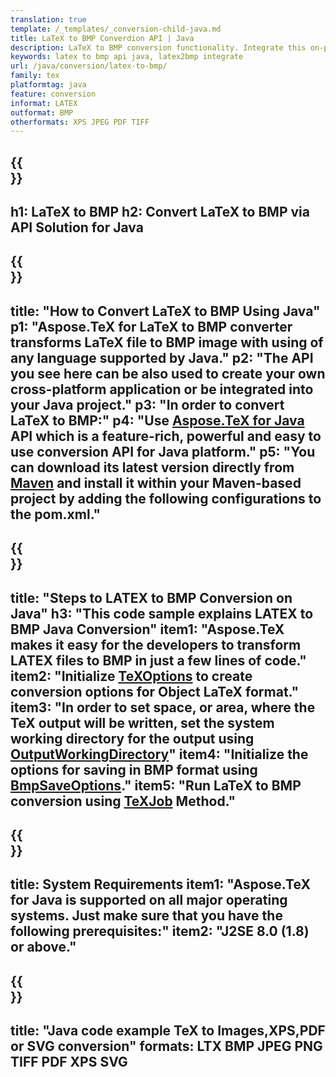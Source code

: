 ```yaml
---
translation: true
template: /_templates/_conversion-child-java.md
title: LaTeX to BMP Converdion API | Java 
description: LaTeX to BMP conversion functionality. Integrate this on-premise Java library into your project or use cross-platform applications to convert LaTeX to BMP.
keywords: latex to bmp api java, latex2bmp integrate
url: /java/conversion/latex-to-bmp/
family: tex
platformtag: java
feature: conversion
informat: LATEX
outformat: BMP
otherformats: XPS JPEG PDF TIFF
---
```


{{<section banner>}}
---
h1: LaTeX to BMP
h2: Convert LaTeX to BMP via API Solution for Java
---

{{<section overview>}}
---
title: "How to Convert LaTeX to BMP Using Java"
p1: "Aspose.TeX for LaTeX to BMP converter transforms LaTeX file to BMP image with using of any language supported by Java."
p2: "The API you see here can be also used to create your own cross-platform application or be integrated into your Java project."
p3: "In order to convert LaTeX to BMP:"
p4: "Use [Aspose.TeX for Java](https://products.aspose.com/tex/java) API which is a feature-rich, powerful and easy to use conversion API for Java platform."
p5: "You can download its latest version directly from [Maven](https://repository.aspose.com/webapp/#/artifacts/browse/tree/General/repo/com/aspose/aspose-tex) and install it within your Maven-based project by adding the following configurations to the pom.xml."
---

{{<section feature1>}}
---
title: "Steps to LATEX to BMP Conversion on Java"
h3: "This code sample explains LATEX to BMP Java Conversion"
item1: "Aspose.TeX makes it easy for the developers to transform LATEX files to BMP in just a few lines of code."
item2: "Initialize [TeXOptions](https://reference.aspose.com/tex/java/com.aspose.tex/TeXOptions) to create conversion options for Object LaTeX format."
item3: "In order to set space, or area, where the TeX output will be written, set the system working directory for the output using [OutputWorkingDirectory](https://reference.aspose.com/tex/java/com.aspose.tex/TeXOptions#getOutputWorkingDirectory--)"
item4: "Initialize the options for saving in BMP format using [BmpSaveOptions](https://reference.aspose.com/tex/java/com.aspose.tex.rendering/BmpSaveOptions)."
item5: "Run LaTeX to BMP conversion using [TeXJob](https://reference.aspose.com/tex/java/com.aspose.tex/TeXJob) Method."
---

{{<section feature2>}}
---
title: System Requirements
item1: "Aspose.TeX for Java is supported on all major operating systems. Just make sure that you have the following prerequisites:"
item2: "J2SE 8.0 (1.8) or above."
---

{{<section widget>}}
---
title: "Java code example TeX to Images,XPS,PDF or SVG conversion"
formats: LTX BMP JPEG PNG TIFF PDF XPS SVG
---